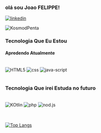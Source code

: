 ### olá sou Joao FELIPPE!

  [![linkedin](https://img.shields.io/badge/LinkedIn-0077B5?style=for-the-badge&logo=linkedin&logoColor=white)](https://www.linkedin.com/in/jo%C3%A3o-felippe-4809a8176/)  

  ![KosmodPenta](https://github-readme-stats.vercel.app/api?username=KosmodPenta&show_icons=true&theme=highcontrast)

### Tecnologia Que Eu Estou
#### Apredendo Atualmente

<div style= "display: inline_block">
<br/>

  <img align="center" alt="HTML5" src="https://img.shields.io/badge/HTML5-E34F26?style=for-the-badge&logo=html5&logoColor=white"/> 
  <img align="center" alt="css" src="https://img.shields.io/badge/CSS3-1572B6?style=for-the-badge&logo=css3&logoColor=white"/> 
  <img align="center" alt="java-script" src="https://img.shields.io/badge/JavaScript-F7DF1E?style=for-the-badge&logo=javascript&logoColor=black"/>
</br>

</div>
<br>

### Tecnologia Que irei Estuda no futuro
 <div style= "display: inline_block">
 <br>
<img align="center" alt="KOtlin" src="https://img.shields.io/badge/Kotlin-0095D5?&style=for-the-badge&logo=kotlin&logoColor=white"/> <img align="center" alt="php" src="https://img.shields.io/badge/PHP-777BB4?style=for-the-badge&logo=php&logoColor=white"/> <img align="center" alt="nod.js" src="https://img.shields.io/badge/Node.js-43853D?style=for-the-badge&logo=node.js&logoColor=white"/> 
 </div><br>
 <br>

[![Top Langs](https://github-readme-stats.vercel.app/api/top-langs/?username=KosmodPenta)](https://github.com/KosmodPenta/github-readme-stats)

